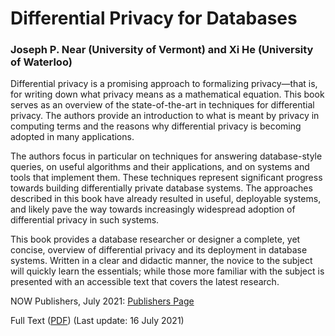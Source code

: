 # Differential Privacy for Databases 

### Joseph P. Near (University of Vermont) and Xi He (University of Waterloo)

Differential privacy is a promising approach to formalizing privacy—that is, for writing down what privacy means as a mathematical equation. This book serves as an overview of the state-of-the-art in techniques for differential privacy. The authors provide an introduction to what is meant by privacy in computing terms and the reasons why differential privacy is becoming adopted in many applications.

The authors focus in particular on techniques for answering database-style queries, on useful algorithms and their applications, and on systems and tools that implement them. These techniques represent significant progress towards building differentially private database systems. The approaches described in this book have already resulted in useful, deployable systems, and likely pave the way towards increasingly widespread adoption of differential privacy in such systems.

This book provides a database researcher or designer a complete, yet concise, overview of differential privacy and its deployment in database systems. Written in a clear and didactic manner, the novice to the subject will quickly learn the essentials; while those more familiar with the subject is presented with an accessible text that covers the latest research.

NOW Publishers, July 2021: [Publishers Page](https://www.nowpublishers.com/article/Details/DBS-066)

Full Text ([PDF](dpfordb.pdf)) (Last update: 16 July 2021)
